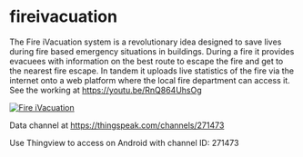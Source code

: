 # fireivacuation

The Fire iVacuation system is a revolutionary idea designed to save lives during fire based emergency situations in buildings.  During a fire it provides evacuees with information on the best route to escape the fire and get to the nearest fire escape. In tandem it uploads live statistics of the fire via the internet onto a web platform where the local fire department can access it. 
See the working at https://youtu.be/RnQ864UhsOg

[![Fire iVacuation](http://img.youtube.com/vi/RnQ864UhsOg/0.jpg)](http://www.youtube.com/watch?v=RnQ864UhsOg "Fire iVacuation System Prototype")

Data channel at https://thingspeak.com/channels/271473




Use Thingview to access on Android with channel ID: 271473
